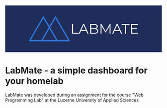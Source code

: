 ![logo](doc/img/logo-banner.png)

# LabMate - a simple dashboard for your homelab

LabMate was developed during an assignment for the course "Web Programming Lab" at the Lucerne University of Applied Sciences